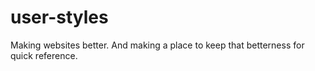 user-styles
===========

Making websites better. And making a place to keep that betterness for quick reference.
